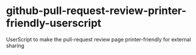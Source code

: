 # github-pull-request-review-printer-friendly-userscript
UserScript to make the pull-request review page printer-friendly for external sharing
